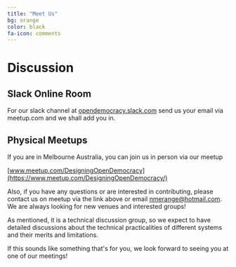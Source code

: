 ```yaml
---
title: "Meet Us"
bg: orange
color: black
fa-icon: comments
---
```


# Discussion

## Slack Online Room

For our slack channel at [opendemocracy.slack.com](https://opendemocracy.slack.com/)
send us your email via meetup.com and we shall add you in.

## Physical Meetups

If you are in Melbourne Australia, you can join us in person via our meetup

[www.meetup.com/DesigningOpenDemocracy](https://www.meetup.com/DesigningOpenDemocracy/)

Also, if you have any questions or are interested in contributing, please contact us on meetup via the link above or email [nmerange@hotmail.com](mailto:nmerange@hotmail.com?subject=DesigningOpenDemocracy). We are always looking for new venues and interested groups!

As mentioned, it is a technical discussion group, so we expect to have detailed discussions about the technical practicalities of different systems and their merits and limitations.

If this sounds like something that's for you, we look forward to seeing you at one of our meetings!